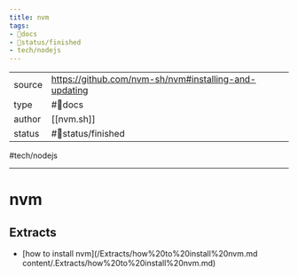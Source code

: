 ```yaml
---
title: nvm
tags:
- 📖docs
- 🚦status/finished
- tech/nodejs
---
```



<table>
<tr>
<td> source </td>
<td> <a href="https://github.com/nvm-sh/nvm#installing-and-updating">https://github.com/nvm-sh/nvm#installing-and-updating</a> </td>
</tr>
<tr>
<td> type </td>
<td> #📖docs </td>
</tr>
<tr>
<td> author </td>
<td> [[nvm.sh]] </td>
</tr>
<tr>
<td> status </td>
<td> #🚦status/finished </td>
</tr>
</table>

#tech/nodejs 

---

# nvm

## Extracts

- [how to install nvm](/Extracts/how%20to%20install%20nvm.md
content/.Extracts/how%20to%20install%20nvm.md)

